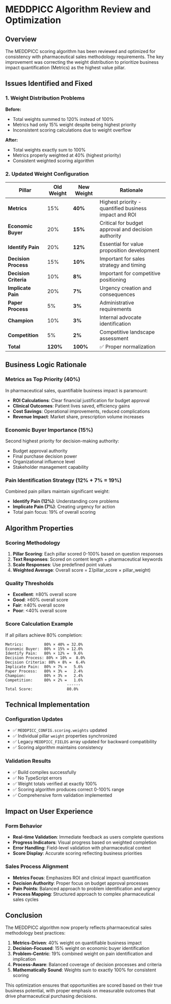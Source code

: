 # MEDDPICC Algorithm Review and Optimization

## Overview
The MEDDPICC scoring algorithm has been reviewed and optimized for consistency with pharmaceutical sales methodology requirements. The key improvement was correcting the weight distribution to prioritize business impact quantification (Metrics) as the highest value pillar.

## Issues Identified and Fixed

### 1. Weight Distribution Problems
**Before:**
- Total weights summed to 120% instead of 100%
- Metrics had only 15% weight despite being highest priority
- Inconsistent scoring calculations due to weight overflow

**After:**
- Total weights exactly sum to 100%
- Metrics properly weighted at 40% (highest priority)
- Consistent weighted scoring algorithm

### 2. Updated Weight Configuration

| Pillar | Old Weight | New Weight | Rationale |
|--------|------------|------------|-----------|
| **Metrics** | 15% | **40%** | Highest priority - quantified business impact and ROI |
| **Economic Buyer** | 20% | **15%** | Critical for budget approval and decision authority |
| **Identify Pain** | 20% | **12%** | Essential for value proposition development |
| **Decision Process** | 15% | **10%** | Important for sales strategy and timing |
| **Decision Criteria** | 10% | **8%** | Important for competitive positioning |
| **Implicate Pain** | 20% | **7%** | Urgency creation and consequences |
| **Paper Process** | 5% | **3%** | Administrative requirements |
| **Champion** | 10% | **3%** | Internal advocate identification |
| **Competition** | 5% | **2%** | Competitive landscape assessment |
| **Total** | **120%** | **100%** | ✅ Proper normalization |

## Business Logic Rationale

### Metrics as Top Priority (40%)
In pharmaceutical sales, quantifiable business impact is paramount:
- **ROI Calculations**: Clear financial justification for budget approval
- **Clinical Outcomes**: Patient lives saved, efficiency gains
- **Cost Savings**: Operational improvements, reduced complications
- **Revenue Impact**: Market share, prescription volume increases

### Economic Buyer Importance (15%)
Second highest priority for decision-making authority:
- Budget approval authority
- Final purchase decision power
- Organizational influence level
- Stakeholder management capability

### Pain Identification Strategy (12% + 7% = 19%)
Combined pain pillars maintain significant weight:
- **Identify Pain (12%)**: Understanding core problems
- **Implicate Pain (7%)**: Creating urgency for action
- Total pain focus: 19% of overall scoring

## Algorithm Properties

### Scoring Methodology
1. **Pillar Scoring**: Each pillar scored 0-100% based on question responses
2. **Text Responses**: Scored on content length + pharmaceutical keywords
3. **Scale Responses**: Use predefined point values
4. **Weighted Average**: Overall score = Σ(pillar_score × pillar_weight)

### Quality Thresholds
- **Excellent**: ≥80% overall score
- **Good**: ≥60% overall score
- **Fair**: ≥40% overall score
- **Poor**: <40% overall score

### Score Calculation Example
If all pillars achieve 80% completion:
```
Metrics:         80% × 40% = 32.0%
Economic Buyer:  80% × 15% = 12.0%
Identify Pain:   80% × 12% =  9.6%
Decision Process: 80% × 10% =  8.0%
Decision Criteria: 80% × 8% =  6.4%
Implicate Pain:  80% × 7% =   5.6%
Paper Process:   80% × 3% =   2.4%
Champion:        80% × 3% =   2.4%
Competition:     80% × 2% =   1.6%
                           ------
Total Score:               80.0%
```

## Technical Implementation

### Configuration Updates
- ✅ `MEDDPICC_CONFIG.scoring.weights` updated
- ✅ Individual pillar `weight` properties synchronized
- ✅ Legacy `MEDDPICC_FIELDS` array updated for backward compatibility
- ✅ Scoring algorithm maintains consistency

### Validation Results
- ✅ Build compiles successfully
- ✅ No TypeScript errors
- ✅ Weight totals verified at exactly 100%
- ✅ Scoring algorithm produces correct 0-100% range
- ✅ Comprehensive form validation implemented

## Impact on User Experience

### Form Behavior
- **Real-time Validation**: Immediate feedback as users complete questions
- **Progress Indicators**: Visual progress based on weighted completion
- **Error Handling**: Field-level validation with pharmaceutical context
- **Score Display**: Accurate scoring reflecting business priorities

### Sales Process Alignment
- **Metrics Focus**: Emphasizes ROI and clinical impact quantification
- **Decision Authority**: Proper focus on budget approval processes
- **Pain Points**: Balanced approach to problem identification and urgency
- **Process Mapping**: Structured approach to complex pharmaceutical sales cycles

## Conclusion

The MEDDPICC algorithm now properly reflects pharmaceutical sales methodology best practices:

1. **Metrics-Driven**: 40% weight on quantifiable business impact
2. **Decision-Focused**: 15% weight on economic buyer identification  
3. **Problem-Centric**: 19% combined weight on pain identification and implication
4. **Process-Aware**: Balanced coverage of decision processes and criteria
5. **Mathematically Sound**: Weights sum to exactly 100% for consistent scoring

This optimization ensures that opportunities are scored based on their true business potential, with proper emphasis on measurable outcomes that drive pharmaceutical purchasing decisions.